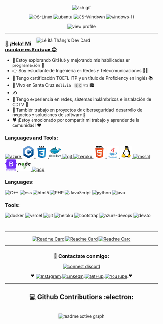 <!DOCTYPE html>
<html lang="en">

<head>
    <meta charset="UTF-8">
    <meta name="viewport" content="width=device-width, initial-scale=1.0">
    <!--     <title>README</title> -->
</head>

<body>
    <div align="center">
        <img src="https://media4.giphy.com/media/v1.Y2lkPTc5MGI3NjExaWN4OGZ4YWNlNnRibWRmNHZjYW1yeDNhNXdycWZxNndrbmt0YWE2diZlcD12MV9pbnRlcm5hbF9naWZfYnlfaWQmY3Q9Zw/4N5ddOOJJ7gtKTgNac/giphy.gif" alt="ảnh gif">
    </div>
    <div align ="center">
        <p>
        <img src="https://img.shields.io/badge/Linux-FCC624?style=for-the-badge&logo=linux&logoColor=black" alt="OS-Linux">
        <img src="https://img.shields.io/badge/Ubuntu-E95420?style=for-the-badge&logo=ubuntu&logoColor=white" alt="ubuntu">
        <!-- </p>
        <p> -->
        <img src="https://img.shields.io/badge/Windows-0078D6?style=for-the-badge&logo=windows&logoColor=white" alt="OS-Windown">
        <img src="https://img.shields.io/badge/Windows_11-0078d4?style=for-the-badge&logo=windows-11&logoColor=white" alt="windows-11">
        </p>
    </div>
    <div align="center">
        <img src="https://komarev.com/ghpvc/?username=lebathang&color=blueviolet&style=flat&label=PROFILE+VIEWS"
            alt="view profile">
    </div>
    <hr width="100%">
    <a href="https://app.daily.dev/lebathang"><img align="right"
            src="https://media.licdn.com/dms/image/v2/D4D03AQE1UYcZRWr9Lg/profile-displayphoto-shrink_800_800/B4DZSUMnZqH0Ak-/0/1737653123250?e=1743638400&v=beta&t=rXiyTLx_4hSw9MSYzYu3YxXH44YrZEoFzIKLGzkhgRw" width="400"
            alt="Lê Bá Thắng's Dev Card" />
    <div>
            <h3> 👋 ¡Hola! Mi nombre es Enrique 😎</h3>
    </a>
    <ul>
        <li>
            🤗 Estoy explorando GitHub y mejorando mis habilidades en programación 🥳
        </li>
        <li>
            👉 Soy estudiante de Ingeniería en Redes y Telecomunicaciones  👨‍🎓
        </li>
        <li>
            📝 Tengo certificación TOEFL ITP y un título de Proficiency en inglés 📚
        </li>
        <li>
            🏡 Vivo en Santa Cruz <code>Bolivia </code>  🇧🇴 👈 🏙️
        </li>
        <li>
            ✍
        </li>
        <li>
            💯 Tengo experiencia en redes, sistemas inalámbricos e instalación de CCTV 🔧
        </li>
        <li>
            💬 También trabajo en proyectos de ciberseguridad, desarrollo de negocios y soluciones de software 🚀
        </li>
        <li>
            ❤️ ¡Estoy emocionado por compartir mi trabajo y aprender de la comunidad! ❤️
        </li>
    </ul>
    </div>
     <div>
        <h3 align="left">Languages and Tools:</h3>
        <p align="left"> <a href="https://azure.microsoft.com/en-in/" target="_blank" rel="noreferrer"> <img
                    src="https://www.vectorlogo.zone/logos/microsoft_azure/microsoft_azure-icon.svg" alt="azure"
                    width="40" height="40" /> </a> <a href="https://www.w3schools.com/cpp/" target="_blank"
                rel="noreferrer"> <img
                    src="https://raw.githubusercontent.com/devicons/devicon/master/icons/cplusplus/cplusplus-original.svg"
                    alt="cplusplus" width="40" height="40" /> </a> <a href="https://www.w3schools.com/css/"
                target="_blank" rel="noreferrer"> <img
                    src="https://raw.githubusercontent.com/devicons/devicon/master/icons/css3/css3-original-wordmark.svg"
                    alt="css3" width="40" height="40" /> </a> <a href="https://www.docker.com/" target="_blank"
                rel="noreferrer"> <img
                    src="https://raw.githubusercontent.com/devicons/devicon/master/icons/docker/docker-original-wordmark.svg"
                    alt="docker" width="40" height="40" /> </a> <a href="https://git-scm.com/" target="_blank"
                rel="noreferrer"> <img src="https://www.vectorlogo.zone/logos/git-scm/git-scm-icon.svg" alt="git"
                    width="40" height="40" /> </a> <a href="https://heroku.com" target="_blank" rel="noreferrer"> <img
                    src="https://www.vectorlogo.zone/logos/heroku/heroku-icon.svg" alt="heroku" width="40"
                    height="40" /> </a> <a href="https://www.w3.org/html/" target="_blank" rel="noreferrer"> <img
                    src="https://raw.githubusercontent.com/devicons/devicon/master/icons/html5/html5-original-wordmark.svg"
                    alt="html5" width="40" height="40" /> </a> <a href="https://www.java.com" target="_blank"
                rel="noreferrer"> <img
                    src="https://raw.githubusercontent.com/devicons/devicon/master/icons/java/java-original.svg"
                    alt="java" width="40" height="40" /> </a> <a href="https://www.linux.org/" target="_blank"
                rel="noreferrer"> <img
                    src="https://raw.githubusercontent.com/devicons/devicon/master/icons/linux/linux-original.svg"
                    alt="linux" width="40" height="40" /> </a> <a href="https://www.microsoft.com/en-us/sql-server"
                target="_blank" rel="noreferrer"> <img
                    src="https://www.svgrepo.com/show/303229/microsoft-sql-server-logo.svg" alt="mssql" width="40"
                    height="40" /> </a>
            <a href="https://getbootstrap.com" target="_blank" rel="noreferrer"> <img
                    src="https://raw.githubusercontent.com/devicons/devicon/master/icons/bootstrap/bootstrap-plain-wordmark.svg"
                    alt="bootstrap" width="40" height="40" /> </a>
            <a href="https://nodejs.org" target="_blank" rel="noreferrer"> <img
                    src="https://raw.githubusercontent.com/devicons/devicon/master/icons/nodejs/nodejs-original-wordmark.svg"
                    alt="nodejs" width="40" height="40" /> </a>
            <a href="https://cloud.google.com" target="_blank" rel="noreferrer"> <img
                    src="https://www.vectorlogo.zone/logos/google_cloud/google_cloud-icon.svg" alt="gcp" width="40"
                    height="40" /> </a>
        </p>
    </div> 
    <div>
        <h3>Languages:</h3>
        <p style="text-align: left;">
            <img src="https://img.shields.io/badge/C%2B%2B-00599C?style=for-the-badge&logo=c%2B%2B&logoColor=white" alt="C++">
            <img src="https://img.shields.io/badge/CSS3-1572B6?style=for-the-badge&logo=css3&logoColor=white" alt="css">
            <img src="https://img.shields.io/badge/HTML5-E34F26?style=for-the-badge&logo=html5&logoColor=white" alt="html5">
            <img src="https://img.shields.io/badge/PHP-777BB4?style=for-the-badge&logo=php&logoColor=white" alt="PHP">
            <img src="https://img.shields.io/badge/JavaScript-323330?style=for-the-badge&logo=javascript&logoColor=F7DF1E" alt="JavaScript">
            <img src="https://img.shields.io/badge/Python-FFD43B?style=for-the-badge&logo=python&logoColor=blue" alt="python">
            <img src="https://img.shields.io/badge/Java-ED8B00?style=for-the-badge&logo=java&logoColor=white" alt="java">
        </p>
        <h3>Tools:</h3>
        <p>
            <img src="https://img.shields.io/badge/Docker-2CA5E0?style=for-the-badge&logo=docker&logoColor=white" alt="docker">
            <img src="https://img.shields.io/badge/Vercel-000000?style=for-the-badge&logo=vercel&logoColor=white" alt="vercel">
            <img src="https://img.shields.io/badge/GIT-E44C30?style=for-the-badge&logo=git&logoColor=white" alt="git">
            <img src="https://img.shields.io/badge/Heroku-430098?style=for-the-badge&logo=heroku&logoColor=white" alt="heroku">
            <img src="https://img.shields.io/badge/Bootstrap-563D7C?style=for-the-badge&logo=bootstrap&logoColor=white" alt="bootstrap">
            <img src="https://img.shields.io/badge/Azure_DevOps-0078D7?style=for-the-badge&logo=azure-devops&logoColor=white" alt="azure-devops">
            <img src="https://img.shields.io/badge/dev.to-0A0A0A?style=for-the-badge&logo=devdotto&logoColor=white" alt="dev.to">
        </p>
    </div>
    <br>
    <hr width="100%">
    <!-- <div>
        <p align=center>
        <div align=center>
            <a href="https://github.com/lebathang/lebathang" title="Go to Source">
                <img align="left" width=390
                    src="https://pr0vjp-github-readme.vercel.app/api?username=lebathang&show_icons=true&theme=midnight-purple&hide_border=true" />
            </a>
            <a href="https://github.com/lebathang/lebathang" title="Go to Source">
                <img align="right" width=390
                    src="https://github-readme-streak-stats.herokuapp.com?user=lebathang&theme=midnight-purple&hide_border=true&date_format=j/n/Y" />
            </a>
        </div>
        <br><br><br><br><br><br><br><br><br>
        <div align="center">
            <img src="https://pr0vjp-github-readme.vercel.app/api/top-langs/?username=lebathang&theme=midnight-purple&&hide_border=truelangs_count=8"
                alt="top langs" />
            </p>
        </div>
       <!--  <div>
            <h2 align="center">📝 Extras 📝</h2>
            <details>
                <summary>Click to expand!</summary>
                <br>
                <p>
                </p>
                <br>
                <p>
                    <img
                        src="https://github-profile-trophy.vercel.app/?username=lebathang&theme=onedark&column=3&margin-w=15&margin-h=15" />
                </p>
                <br>
                <img src="https://metrics.lecoq.io/lebathang?template=classic&activity=1&followup=1&languages=1&lines=1&people=1&achievements=1&activity.limit=5&activity.days=14&activity.filter=all&activity.visibility=all&activity.timestamps=false&languages.colors=github&languages.threshold=0%25&people.limit=28&people.size=28&people.types=followers%2C%20following&people.identicons=true&people.shuffle=true&achievements.threshold=C&achievements.secrets=true&achievements.display=detailed&achievements.limit=0&config.timezone=Asia%2FSaigon&config.twemoji=true"
                    alt="Detailed Github Stats" />
            </details>
        </div> -->
        <!-- phần repo --> 
        <div >
            <p align="center">
                <a href="https://github.com/lebathang/QuanLiThuVien"><img src="https://github-readme-stats.vercel.app/api/pin/?username=lebathang&show_icons=true&theme=midnight-purple&hide_border=true&amp;repo=QuanLiThuVien" alt="Readme Card"></a>
                <a href="https://github.com/lebathang/Webside-An-Vat"><img src="https://github-readme-stats.vercel.app/api/pin/?username=lebathang&show_icons=true&theme=midnight-purple&hide_border=true&amp;repo=Webside-An-Vat" alt="Readme Card"></a>
                <a href="https://github.com/lebathang/lebathang"><img src="https://github-readme-stats.vercel.app/api/pin/?username=lebathang&show_icons=true&theme=midnight-purple&hide_border=true&amp;repo=lebathang" alt="Readme Card"></a>
            </p>
        </div>
        <hr width="100%">
        <div>
            <h3 align="center"> 🥰 Contactate conmigo:</h3>
            <p align="center">
                <a href="discord://users/750136427907383387
">
                    <img src="https://lanyard-profile-readme.vercel.app/api/835488546897920021?animated=true&theme=dark&borderRadius=30px&hideBadges=true&hideDiscrim=true&bg=000000"
                        alt="connect discord">
                </a>
            </p>
            <p align="center">
                ❤️
        <a href="https://www.instagram.com/enrique_mendiap/" target="_blank">
            <img align="center" src="https://raw.githubusercontent.com/rahuldkjain/github-profile-readme-generator/master/src/images/icons/Social/instagram.svg" alt="Instagram" height="30" width="40" />
        </a>
        <a href="https://www.linkedin.com/in/enrique-mendia" target="_blank">
            <img align="center" src="https://raw.githubusercontent.com/rahuldkjain/github-profile-readme-generator/master/src/images/icons/Social/linked-in-alt.svg" alt="LinkedIn" height="30" width="40" />
        </a>
        <a href="https://github.com/enriquemendia" target="_blank">
            <img align="center" src="https://raw.githubusercontent.com/rahuldkjain/github-profile-readme-generator/master/src/images/icons/Social/github.svg" alt="GitHub" height="30" width="40" />
        </a>
        <a href="https://www.youtube.com/@enriquemendia3369" target="_blank">
            <img align="center" src="https://raw.githubusercontent.com/rahuldkjain/github-profile-readme-generator/master/src/images/icons/Social/youtube.svg" alt="YouTube" height="30" width="40" />
        </a>
                ❤️
            </p>
        </div>
        <hr width="100%">
        <div>
            <h2 align="center"> 💻 Github Contributions :electron: </h2>
            <br>
            <div align="center">
                <img src="https://github-readme-activity-graph.vercel.app/graph?username=lebathang&color=9745f5&bg_color=000000&line=9745f5&point=ffffff&area_color=000000&hide_border=true&area=true"
                    alt="readme active graph" />
            </div>
</body>

</html>
